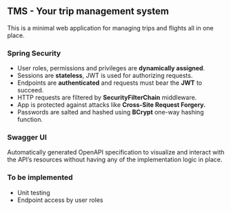 ## TMS - Your trip management system
This is a minimal web application for managing trips and flights all in one place.

### Spring Security
* User roles, permissions and privileges are **dynamically assigned**.
* Sessions are **stateless**, JWT is used for authorizing requests.
* Endpoints are **authenticated** and requests must bear the **JWT** to succeed.
* HTTP requests are filtered by **SecurityFilterChain** middleware.
* App is protected against attacks like **Cross-Site Request Forgery.**
* Passwords are salted and hashed using **BCrypt** one-way hashing function.

### Swagger UI
Automatically generated OpenAPI specification to visualize and interact with the API’s 
resources without having any of the implementation logic in place.

### To be implemented
* Unit testing
* Endpoint access by user roles